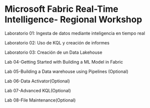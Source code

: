 # Microsoft Fabric Real-Time Intelligence- Regional Workshop 
Laboratorio 01: Ingesta de datos mediante inteligencia en tiempo real

Laboratorio 02: Uso de KQL y creación de informes

Laboratorio 03: Creación de un Data Lakehouse

Lab 04-Getting Started with Building a ML Model in Fabric

Lab 05-Building a Data warehouse using Pipelines (Optional)

Lab 06-Data Activator(Optional)

Lab 07-Advanced KQL(Optional)

Lab 08-File Maintenance(Optional)
